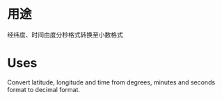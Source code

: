 # 用途

经纬度、时间由度分秒格式转换至小数格式

# Uses

Convert latitude, longitude and time from degrees, minutes and seconds format to decimal format.
